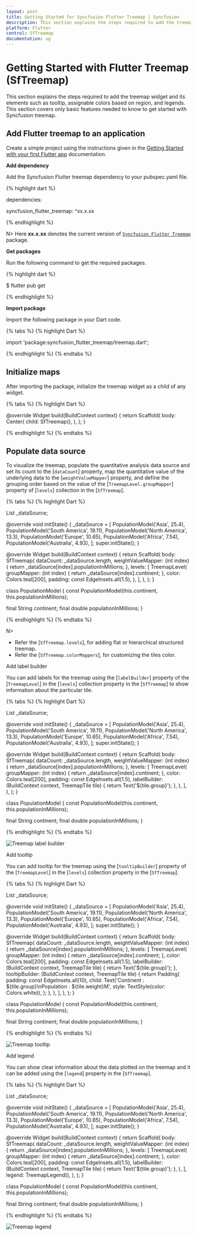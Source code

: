 ```yaml
---
layout: post
title: Getting Started for Syncfusion Flutter Treemap | Syncfusion
description: This section explains the steps required to add the treemap widget and its elements such as tooltip and legends.
platform: Flutter
control: SfTreemap
documentation: ug
---
```


# Getting Started with Flutter Treemap (SfTreemap)
This section explains the steps required to add the treemap widget and its elements such as tooltip, assignable colors based on region, and legends. This section covers only basic features needed to know to get started with Syncfusion treemap.

## Add Flutter treemap to an application
Create a simple project using the instructions given in the [Getting Started with your first Flutter app](https://flutter.dev/docs/get-started/test-drive?tab=vscode#create-app) documentation.

**Add dependency**

Add the Syncfusion Flutter treemap dependency to your pubspec.yaml file.

{% highlight dart %}

dependencies:

syncfusion_flutter_treemap: ^xx.x.xx

{% endhighlight %}

N> Here **xx.x.xx** denotes the current version of [`Syncfusion Flutter Treemap`](https://pub.dev/packages/syncfusion_flutter_treemap/versions) package.

**Get packages**

Run the following command to get the required packages.

{% highlight dart %}

$ flutter pub get

{% endhighlight %}

**Import package**

Import the following package in your Dart code.

{% tabs %}
{% highlight Dart %}

import 'package:syncfusion_flutter_treemap/treemap.dart';

{% endhighlight %}
{% endtabs %}

## Initialize maps

After importing the package, initialize the treemap widget as a child of any widget.

{% tabs %}
{% highlight Dart %}

@override
Widget build(BuildContext context) {
  return Scaffold(
    body: Center(
      child: SfTreemap(),
    ),
  );
}

{% endhighlight %}
{% endtabs %}

## Populate data source

To visualize the treemap, populate the quantitative analysis data source and set its count to the [`dataCount`] property, map the quantitative value of the underlying data to the [`weightValueMapper`] property, and define the grouping order based on the value of the [`TreemapLevel.groupMapper`] property of [`levels`] collection in the [`SfTreemap`].

{% tabs %}
{% highlight Dart %}

List<PopulationModel> _dataSource;

@override
void initState() {
   _dataSource = <PopulationModel>[
      PopulationModel('Asia', 25.4),
      PopulationModel('South America', 19.11),
      PopulationModel('North America', 13.3),
      PopulationModel('Europe', 10.65),
      PopulationModel('Africa', 7.54),
      PopulationModel('Australia', 4.93),
   ];
   super.initState();
}

@override
Widget build(BuildContext context) {
  return Scaffold(
     body: SfTreemap(
        dataCount: _dataSource.length,
        weightValueMapper: (int index) {
          return _dataSource[index].populationInMillions;
        },
        levels: [
          TreemapLevel(
            groupMapper: (int index) {
              return _dataSource[index].continent;
            },
            color: Colors.teal[200],
            padding: const EdgeInsets.all(1.5),
          ),
        ],
      ),
   );
}

class PopulationModel {
  const PopulationModel(this.continent, this.populationInMillions);

  final String continent;
  final double populationInMillions;
}

{% endhighlight %}
{% endtabs %}

N>
* Refer the [`SfTreemap.levels`], for adding flat or hierarchical structured treemap.
* Refer the [`SfTreemap.colorMappers`], for customizing the tiles color.

Add label builder

You can add labels for the treemap using the [`labelBuilder`] property of the [`TreemapLevel`] in the [`levels`] collection property in the [`SfTreemap`] to show information about the particular tile.

{% tabs %}
{% highlight Dart %}

List<PopulationModel> _dataSource;

@override
void initState() {
   _dataSource = <PopulationModel>[
      PopulationModel('Asia', 25.4),
      PopulationModel('South America', 19.11),
      PopulationModel('North America', 13.3),
      PopulationModel('Europe', 10.65),
      PopulationModel('Africa', 7.54),
      PopulationModel('Australia', 4.93),
   ];
   super.initState();
}

@override
Widget build(BuildContext context) {
  return Scaffold(
     body: SfTreemap(
        dataCount: _dataSource.length,
        weightValueMapper: (int index) {
          return _dataSource[index].populationInMillions;
        },
        levels: [
          TreemapLevel(
            groupMapper: (int index) {
              return _dataSource[index].continent;
            },
            color: Colors.teal[200],
            padding: const EdgeInsets.all(1.5),
            labelBuilder: (BuildContext context, TreemapTile tile) {
               return Text('${tile.group}');
             },
           ),
        ],
      ),
   );
}

class PopulationModel {
  const PopulationModel(this.continent, this.populationInMillions);

  final String continent;
  final double populationInMillions;
}

{% endhighlight %}
{% endtabs %}

![Treemap label builder](images/getting-started/label_builder.png)

Add tooltip

You can add tooltip for the treemap using the [`tooltipBuilder`] property of the [`TreemapLevel`] in the [`levels`] collection property in the [`SfTreemap`].

{% tabs %}
{% highlight Dart %}

List<PopulationModel> _dataSource;

@override
void initState() {
   _dataSource = <PopulationModel>[
      PopulationModel('Asia', 25.4),
      PopulationModel('South America', 19.11),
      PopulationModel('North America', 13.3),
      PopulationModel('Europe', 10.65),
      PopulationModel('Africa', 7.54),
      PopulationModel('Australia', 4.93),
   ];
   super.initState();
}

@override
Widget build(BuildContext context) {
  return Scaffold(
     body: SfTreemap(
        dataCount: _dataSource.length,
        weightValueMapper: (int index) {
          return _dataSource[index].populationInMillions;
        },
        levels: [
          TreemapLevel(
            groupMapper: (int index) {
              return _dataSource[index].continent;
            },
            color: Colors.teal[200],
            padding: const EdgeInsets.all(1.5),
            labelBuilder: (BuildContext context, TreemapTile tile) {
               return Text('${tile.group}');
            },
            tooltipBuilder: (BuildContext context, TreemapTile tile) {
               return Padding(
                  padding: const EdgeInsets.all(10),
                     child: Text('Continent   : ${tile.group}\nPopulation : ${tile.weight}M',
                         style: TextStyle(color: Colors.white)),
                     );
                },
            ),
        ],
      ),
   );
}

class PopulationModel {
  const PopulationModel(this.continent, this.populationInMillions);

  final String continent;
  final double populationInMillions;
}

{% endhighlight %}
{% endtabs %}

![Treemap tooltip](images/getting-started/tooltip.png)

Add legend

You can show clear information about the data plotted on the treemap and it can be added using the [`legend`] property in the [`SfTreemap`].

{% tabs %}
{% highlight Dart %}

List<PopulationModel> _dataSource;

@override
void initState() {
   _dataSource = <PopulationModel>[
      PopulationModel('Asia', 25.4),
      PopulationModel('South America', 19.11),
      PopulationModel('North America', 13.3),
      PopulationModel('Europe', 10.65),
      PopulationModel('Africa', 7.54),
      PopulationModel('Australia', 4.93),
   ];
   super.initState();
}

@override
Widget build(BuildContext context) {
  return Scaffold(
     body: SfTreemap(
        dataCount: _dataSource.length,
        weightValueMapper: (int index) {
          return _dataSource[index].populationInMillions;
        },
        levels: [
          TreemapLevel(
            groupMapper: (int index) {
              return _dataSource[index].continent;
            },
            color: Colors.teal[200],
            padding: const EdgeInsets.all(1.5),
            labelBuilder: (BuildContext context, TreemapTile tile) {
              return Text('${tile.group}');
            },
          ),
        ],
        legend: TreemapLegend(),
      ),
   );
}

class PopulationModel {
  const PopulationModel(this.continent, this.populationInMillions);

  final String continent;
  final double populationInMillions;
}

{% endhighlight %}
{% endtabs %}

![Treemap legend](images/getting-started/legend.png)
